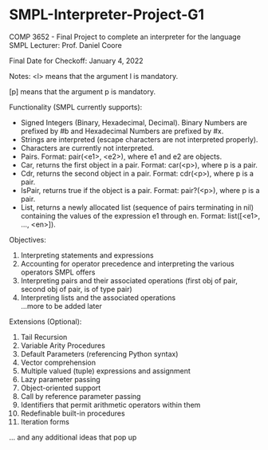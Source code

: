 # SMPL-Interpreter-Project-G1
COMP 3652 - Final Project to complete an interpreter for the language SMPL
Lecturer: Prof. Daniel Coore

Final Date for Checkoff: January 4, 2022 

Notes:
\<l> means that the argument l is mandatory.

[p] means that the argument p is mandatory.

Functionality (SMPL currently supports):
- Signed Integers (Binary, Hexadecimal, Decimal). Binary Numbers are prefixed by #b and Hexadecimal Numbers are prefixed by #x.
- Strings are interpreted (escape characters are not interpreted properly).
- Characters are currently not interpreted.
- Pairs. Format: pair(\<e1>, \<e2>), where e1 and e2 are objects.
- Car, returns the first object in a pair. Format: car(\<p>), where p is a pair.
- Cdr, returns the second object in a pair. Format: cdr(\<p>), where p is a pair.
- IsPair, returns true if the object is a pair. Format: pair?(\<p>), where p is a pair.
- List, returns a newly allocated list (sequence of pairs terminating in nil) containing the values of the expression e1 through en. Format: list([\<e1>, ..., \<en>]).


Objectives:
1. Interpreting statements and expressions
2. Accounting for operator precedence and interpreting the various operators SMPL offers
3. Interpreting pairs and their associated operations (first obj of pair, second obj of pair, is of type pair)
4. Interpreting lists and the associated operations   
...more to be added later

Extensions (Optional):
1. Tail Recursion
2. Variable Arity Procedures
3. Default Parameters (referencing Python syntax)
4. Vector comprehension
5. Multiple valued (tuple) expressions and assignment
6. Lazy parameter passing
7. Object-oriented support
8. Call by reference parameter passing
9. Identifiers that permit arithmetic operators within them
10. Redefinable built-in procedures
11. Iteration forms

... and any additional ideas that pop up

